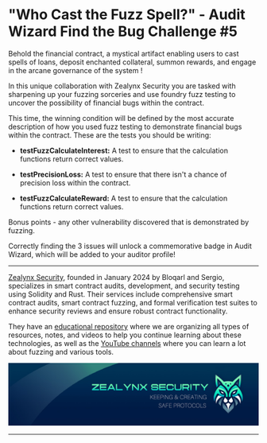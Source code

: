 # "Who Cast the Fuzz Spell?" - Audit Wizard Find the Bug Challenge #5

Behold the financial contract, a mystical artifact enabling users to cast spells of loans, deposit enchanted collateral, summon rewards, and engage in the arcane governance of the system !

In this unique collaboration with Zealynx Security you are tasked with sharpening up your fuzzing sorceries and use foundry fuzz testing to uncover the possibility of financial bugs within the contract.

This time, the winning condition will be defined by the most accurate description of how you used fuzz testing to demonstrate financial bugs within the contract. These are the tests you should be writing:

- **testFuzzCalculateInterest:** A test to ensure that the calculation functions return correct values.

- **testPrecisionLoss:** A test to ensure that there isn't a chance of precision loss within the contract.

- **testFuzzCalculateReward:** A test to ensure that the calculation functions return correct values.

Bonus points - any other vulnerability discovered that is demonstrated by fuzzing.

Correctly finding the 3 issues will unlock a commemorative badge in Audit Wizard, which will be added to your auditor profile!

---

[Zealynx Security](https://x.com/ZealynxSecurity), founded in January 2024 by Bloqarl and Sergio, specializes in smart contract audits, development, and security testing using Solidity and Rust. Their services include comprehensive smart contract audits, smart contract fuzzing, and formal verification test suites to enhance security reviews and ensure robust contract functionality. 

They have an [educational repository](https://github.com/ZealynxSecurity/Zealynx) where we are organizing all types of resources, notes, and videos to help you continue learning about these technologies, as well as the [YouTube channels](https://youtube.com/@theblockchainer?si=1ua4ZEkbap0n1oHs) where you can learn a lot about fuzzing and various tools.

<img width="900" alt="image" src="image/zealynx.png">

---
